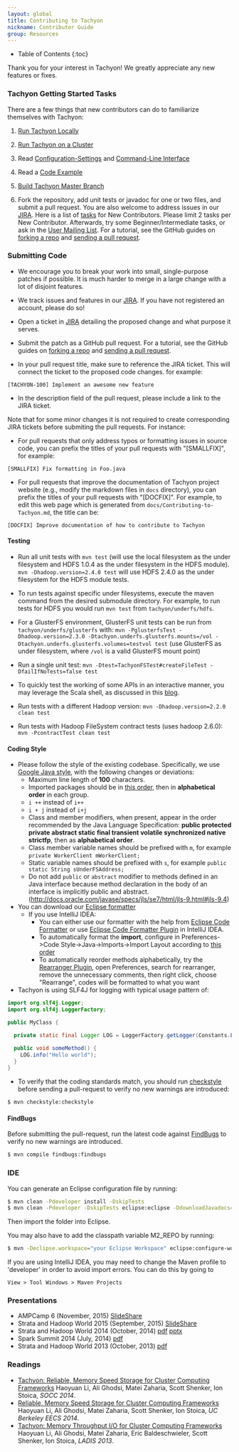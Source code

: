 ```yaml
---
layout: global
title: Contributing to Tachyon
nickname: Contributor Guide
group: Resources
---
```


* Table of Contents
{:toc}

Thank you for your interest in Tachyon! We greatly appreciate any new features or fixes.

### Tachyon Getting Started Tasks

There are a few things that new contributors can do to familiarize themselves with Tachyon:

1.  [Run Tachyon Locally](Running-Tachyon-Locally.html)

2.  [Run Tachyon on a Cluster](Running-Tachyon-on-a-Cluster.html)

3.  Read [Configuration-Settings](Configuration-Settings.html) and [Command-Line Interface](Command-Line-Interface.html)

4.  Read a
    [Code Example](https://github.com/amplab/tachyon/blob/master/examples/src/main/java/tachyon/examples/BasicOperations.java)

5.  [Build Tachyon Master Branch](Building-Tachyon-Master-Branch.html)

6.  Fork the repository, add unit tests or javadoc for one or two files, and submit a pull request. You are also welcome to address
issues in our [JIRA](https://tachyon.atlassian.net/browse/TACHYON).
Here is a list of
[tasks](https://tachyon.atlassian.net/issues/?jql=project%20%3D%20TACHYON%20AND%20labels%20%3D%20NewContributor%20AND%20status%20%3D%20OPEN)
for New Contributors. Please limit 2 tasks per New Contributor.
Afterwards, try some Beginner/Intermediate tasks, or ask in the
[User Mailing List](https://groups.google.com/forum/?fromgroups#!forum/tachyon-users).
For a tutorial, see the GitHub guides on
[forking a repo](https://help.github.com/articles/fork-a-repo) and
[sending a pull request](https://help.github.com/articles/using-pull-requests).

### Submitting Code

-   We encourage you to break your work into small, single-purpose patches if possible. It is much
    harder to merge in a large change with a lot of disjoint features.

-   We track issues and features in our [JIRA](https://tachyon.atlassian.net/). If you have not
    registered an account, please do so!

-   Open a ticket in [JIRA](https://tachyon.atlassian.net/) detailing the proposed change and what
    purpose it serves.

-   Submit the patch as a GitHub pull request. For a tutorial, see the GitHub guides on
    [forking a repo](https://help.github.com/articles/fork-a-repo) and
    [sending a pull request](https://help.github.com/articles/using-pull-requests).

-   In your pull request title, make sure to reference the JIRA ticket. This will connect the
    ticket to the proposed code changes. for example:

~~~~~
[TACHYON-100] Implement an awesome new feature
~~~~~

-   In the description field of the pull request, please include a link to the JIRA ticket.


Note that for some minor changes it is not required to create corresponding JIRA tickets before
submiting the pull requests. For instance:

-   For pull requests that only address typos or formatting issues in source code, you
    can prefix the titles of your pull requests with "[SMALLFIX]", for example:

~~~~~
[SMALLFIX] Fix formatting in Foo.java
~~~~~

-   For pull requests that improve the documentation of Tachyon project website (e.g., modify the
    markdown files in `docs` directory), you can prefix the titles of your pull requests with "[DOCFIX]".
    For example, to edit this web page which is generated from `docs/Contributing-to-Tachyon.md`, the title
    can be:

~~~~~
[DOCFIX] Improve documentation of how to contribute to Tachyon
~~~~~

#### Testing

-   Run all unit tests with ``mvn test`` (will use the local filesystem as the under filesystem and
HDFS 1.0.4 as the under filesystem in the HDFS module). ``mvn -Dhadoop.version=2.4.0 test`` will
use HDFS 2.4.0 as the under filesystem for the HDFS module tests.

-   To run tests against specific under filesystems, execute the maven command from the desired
submodule directory. For example, to run tests for HDFS you would run ``mvn test`` from ``tachyon/underfs/hdfs``.

-   For a GlusterFS environment, GlusterFS unit tests can be run from ``tachyon/underfs/glusterfs`` with:
`mvn -PglusterfsTest -Dhadoop.version=2.3.0 -Dtachyon.underfs.glusterfs.mounts=/vol
-Dtachyon.underfs.glusterfs.volumes=testvol test` (use GlusterFS as under filesystem,
where `/vol` is a valid GlusterFS mount point)

-   Run a single unit test: `mvn -Dtest=TachyonFSTest#createFileTest -DfailIfNoTests=false test`

-   To quickly test the working of some APIs in an interactive manner, you may
leverage the Scala shell, as discussed in this
[blog](http://scala4fun.tumblr.com/post/84791653967/interactivejavacoding).

-   Run tests with a different Hadoop version: ``mvn -Dhadoop.version=2.2.0 clean test``

-   Run tests with Hadoop FileSystem contract tests (uses hadoop 2.6.0):
`mvn -PcontractTest clean test`

#### Coding Style

-   Please follow the style of the existing codebase. Specifically, we use
    [Google Java style](http://google-styleguide.googlecode.com/svn/trunk/javaguide.html),
    with the following changes or deviations:
    -  Maximum line length of **100** characters.
    -  Imported packages should be in [this order](resources/order.importorder), then in
    **alphabetical order** in each group.
    -  `i ++` instead of `i++`
    -  `i + j` instead of `i+j`
    -  Class and member modifiers, when present, appear in the order recommended by the Java
    Language Specification: **public protected private abstract static final transient volatile
    synchronized native strictfp**, then as **alphabetical order**.
    -  Class member variable names should be prefixed with `m`, for example `private WorkerClient
       mWorkerClient;`
    -  Static variable names should be prefixed with `s`, for example `public static String
    sUnderFSAddress;`
    -  Do not add `public` or `abstract` modifier to methods defined in an Java interface because
       method declaration in the body of an interface is implicitly public and abstract.
       (http://docs.oracle.com/javase/specs/jls/se7/html/jls-9.html#jls-9.4)
-   You can download our [Eclipse formatter](resources/tachyon-code-formatter-eclipse.xml)
    -  If you use IntelliJ IDEA:
       - You can either use our formatter with the help from
         [Eclipse Code Formatter](https://github.com/krasa/EclipseCodeFormatter#instructions)
         or use [Eclipse Code Formatter Plugin](http://plugins.jetbrains.com/plugin/6546) in
         IntelliJ IDEA.
       - To automatically format the **import**, configure in
         Preferences->Code Style->Java->Imports->Import Layout according to
         [this order](resources/order.importorder)
       - To automatically reorder methods alphabetically, try the
         [Rearranger Plugin](http://plugins.jetbrains.com/plugin/173), open Preferences, search for
         rearranger, remove the unnecessary comments, then right click, choose "Rearrange", codes
         will be formatted to what you want
-   Tachyon is using SLF4J for logging with typical usage pattern of:

```java
import org.slf4j.Logger;
import org.slf4j.LoggerFactory;

public MyClass {

  private static final Logger LOG = LoggerFactory.getLogger(Constants.LOGGER_TYPE);

  public void someMethod() {
    LOG.info("Hello world");
  }
}
```

-  To verify that the coding standards match, you should run
   [checkstyle](http://checkstyle.sourceforge.net) before sending a pull-request to verify no new
   warnings are introduced:

```bash
$ mvn checkstyle:checkstyle
```

#### FindBugs

Before submitting the pull-request, run the latest code against
[FindBugs](http://findbugs.sourceforge.net/) to verify no new warnings are introduced.

```bash
$ mvn compile findbugs:findbugs
```

### IDE

You can generate an Eclipse configuration file by running:

```bash
$ mvn clean -Pdeveloper install -DskipTests
$ mvn clean -Pdeveloper -DskipTests eclipse:eclipse -DdownloadJavadocs=true -DdownloadSources=true
```

Then import the folder into Eclipse.

You may also have to add the classpath variable M2_REPO by running:

```bash
$ mvn -Declipse.workspace="your Eclipse Workspace" eclipse:configure-workspace
```

If you are using IntelliJ IDEA, you may need to change the Maven profile to 'developer' in order
to avoid import errors. You can do this by going to

    View > Tool Windows > Maven Projects

### Presentations

-   AMPCamp 6 (November, 2015)
[SlideShare](http://www.slideshare.net/TachyonNexus/tachyon-presentation-at-ampcamp-6-november-2015)
-   Strata and Hadoop World 2015 (September, 2015)
[SlideShare](http://www.slideshare.net/TachyonNexus/tachyon-an-open-source-memorycentric-distributed-storage-system)
-   Strata and Hadoop World 2014 (October, 2014)
[pdf](http://www.cs.berkeley.edu/~haoyuan/talks/Tachyon_2014-10-16-Strata.pdf)
[pptx](http://www.cs.berkeley.edu/~haoyuan/talks/Tachyon_2014-10-16-Strata.pptx)
-   Spark Summit 2014 (July, 2014) [pdf](http://goo.gl/DKrE4M)
-   Strata and Hadoop World 2013 (October, 2013) [pdf](http://goo.gl/AHgz0E)

### Readings

-   [Tachyon: Reliable, Memory Speed Storage for Cluster Computing Frameworks](http://www.cs.berkeley.edu/~haoyuan/papers/2014_socc_tachyon.pdf)
Haoyuan Li, Ali Ghodsi, Matei Zaharia, Scott Shenker, Ion Stoica, *SOCC 2014*.
-   [Reliable, Memory Speed Storage for Cluster Computing Frameworks](http://www.cs.berkeley.edu/~haoyuan/papers/2014_EECS_tachyon.pdf)
Haoyuan Li, Ali Ghodsi, Matei Zaharia, Scott Shenker, Ion Stoica, *UC Berkeley EECS 2014*.
-   [Tachyon: Memory Throughput I/O for Cluster Computing Frameworks](http://www.cs.berkeley.edu/~haoyuan/papers/2013_ladis_tachyon.pdf)
Haoyuan Li, Ali Ghodsi, Matei Zaharia, Eric Baldeschwieler, Scott Shenker, Ion Stoica, *LADIS 2013*.
